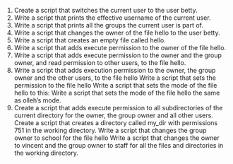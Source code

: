 1. Create a script that switches the current user to the user betty.
2. Write a script that prints the effective username of the current user.
3. Write a script that prints all the groups the current user is part of.
4. Write a script that changes the owner of the file hello to the user betty.
5. Write a script that creates an empty file called hello.
6. Write a script that adds execute permission to the owner of the file hello.
7. Write a script that adds execute permission to the owner and the group owner, and read permission to other users, to the file hello.
8. Write a script that adds execution permission to the owner, the group owner and the other users, to the file hello
Write a script that sets the permission to the file hello
Write a script that sets the mode of the file hello to this:
Write a script that sets the mode of the file hello the same as olleh’s mode.
12. Create a script that adds execute permission to all subdirectories of the current directory for the owner, the group owner and all other users.
Create a script that creates a directory called my_dir with permissions 751 in the working directory.
Write a script that changes the group owner to school for the file hello
Write a script that changes the owner to vincent and the group owner to staff for all the files and directories in the working directory.
